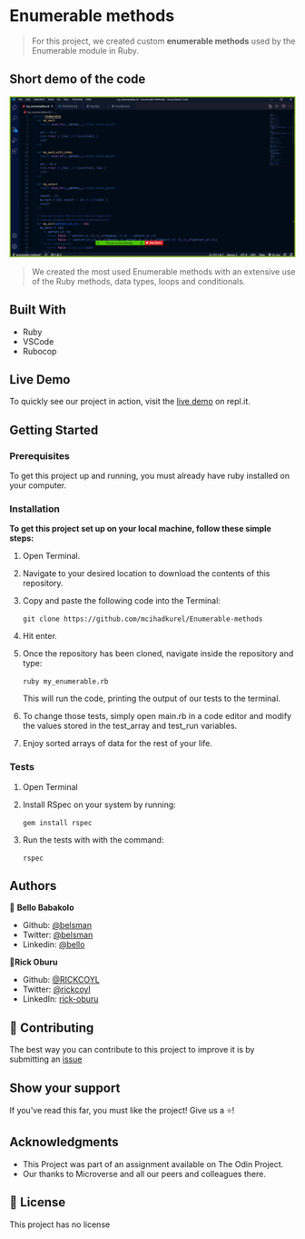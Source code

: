 # Enumerable methods

> For this project, we created custom **enumerable methods** used by the Enumerable module in Ruby.

## Short demo of the code

![screenshot](./images/screenshot.png)

> We created the most used Enumerable methods with an extensive use of the Ruby methods, data types, loops and conditionals.

## Built With

- Ruby
- VSCode
- Rubocop

## Live Demo

To quickly see our project in action, visit the [live demo](https://repl.it/repls/LightgreenCautiousProgramminglanguage#main.rb) on repl.it.

## Getting Started

### Prerequisites

To get this project up and running, you must already have ruby installed on your computer.

### Installation

**To get this project set up on your local machine, follow these simple steps:**

1. Open Terminal.

2. Navigate to your desired location to download the contents of this repository.

3. Copy and paste the following code into the Terminal:

   `git clone https://github.com/mcihadkurel/Enumerable-methods`

4. Hit enter.

5. Once the repository has been cloned, navigate inside the repository and type:

   `ruby my_enumerable.rb`

   This will run the code, printing the output of our tests to the terminal.

6. To change those tests, simply open main.rb in a code editor and modify the values stored in the test_array and test_run variables.

7. Enjoy sorted arrays of data for the rest of your life.

### Tests

1. Open Terminal

2. Install RSpec on your system by running:

   `gem install rspec`

3. Run the tests with with the command:

   `rspec`

## Authors

👤 **Bello Babakolo**

- Github: [@belsman](https://github.com/belsman)
- Twitter: [@belsman](https://twitter.com/d_belsman)
- Linkedin: [@bello](https://www.linkedin.com/in/bello-babakolo-b23b17145/)

👤**Rick Oburu**

- Github: [@RICKCOYL](https://github.com/RICKCOYL)
- Twitter: [@rickcoyl](https://twitter.com/Rickcoyl)
- LinkedIn: [rick-oburu](https://www.linkedin.com/in/rick-oburu-8627591a4/)

## 🤝 Contributing

The best way you can contribute to this project to improve it is by submitting an [issue](https://github.com/belsman/Enumerable-Methods/issues)

## Show your support

If you've read this far, you must like the project! Give us a ⭐️!

## Acknowledgments

- This Project was part of an assignment available on The Odin Project.
- Our thanks to Microverse and all our peers and colleagues there.

## 📝 License

This project has no license
